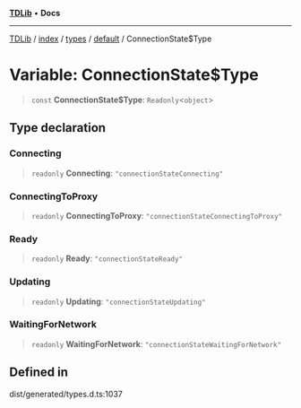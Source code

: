 [**TDLib**](../../../../../../README.md) • **Docs**

***

[TDLib](../../../../../../modules.md) / [index](../../../../../README.md) / [types](../../../README.md) / [default](../README.md) / ConnectionState$Type

# Variable: ConnectionState$Type

> `const` **ConnectionState$Type**: `Readonly`\<`object`\>

## Type declaration

### Connecting

> `readonly` **Connecting**: `"connectionStateConnecting"`

### ConnectingToProxy

> `readonly` **ConnectingToProxy**: `"connectionStateConnectingToProxy"`

### Ready

> `readonly` **Ready**: `"connectionStateReady"`

### Updating

> `readonly` **Updating**: `"connectionStateUpdating"`

### WaitingForNetwork

> `readonly` **WaitingForNetwork**: `"connectionStateWaitingForNetwork"`

## Defined in

dist/generated/types.d.ts:1037
